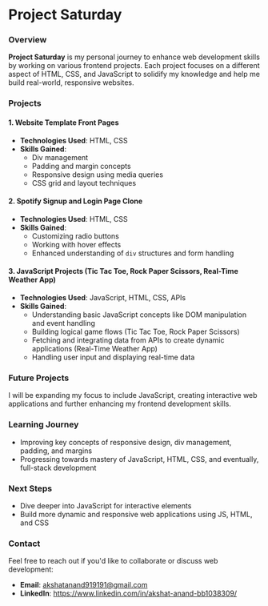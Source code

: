 # Project Saturday

### Overview

**Project Saturday** is my personal journey to enhance web development skills by working on various frontend projects. Each project focuses on a different aspect of HTML, CSS, and JavaScript to solidify my knowledge and help me build real-world, responsive websites.

### Projects

#### 1. Website Template Front Pages
- **Technologies Used**: HTML, CSS
- **Skills Gained**: 
  - Div management
  - Padding and margin concepts
  - Responsive design using media queries
  - CSS grid and layout techniques

#### 2. Spotify Signup and Login Page Clone
- **Technologies Used**: HTML, CSS
- **Skills Gained**:
  - Customizing radio buttons
  - Working with hover effects
  - Enhanced understanding of `div` structures and form handling

 #### 3. JavaScript Projects (Tic Tac Toe, Rock Paper Scissors, Real-Time Weather App)
- **Technologies Used**: JavaScript, HTML, CSS, APIs
- **Skills Gained**:
  - Understanding basic JavaScript concepts like DOM manipulation and event handling
  - Building logical game flows (Tic Tac Toe, Rock Paper Scissors)
  - Fetching and integrating data from APIs to create dynamic applications (Real-Time Weather App)
  - Handling user input and displaying real-time data

### Future Projects
I will be expanding my focus to include JavaScript, creating interactive web applications and further enhancing my frontend development skills.

### Learning Journey
- Improving key concepts of responsive design, div management, padding, and margins
- Progressing towards mastery of JavaScript, HTML, CSS, and eventually, full-stack development

### Next Steps
- Dive deeper into JavaScript for interactive elements
- Build more dynamic and responsive web applications using JS, HTML, and CSS

### Contact

Feel free to reach out if you'd like to collaborate or discuss web development:
- **Email**: akshatanand919191@gmail.com
- **LinkedIn**: https://www.linkedin.com/in/akshat-anand-bb1038309/
